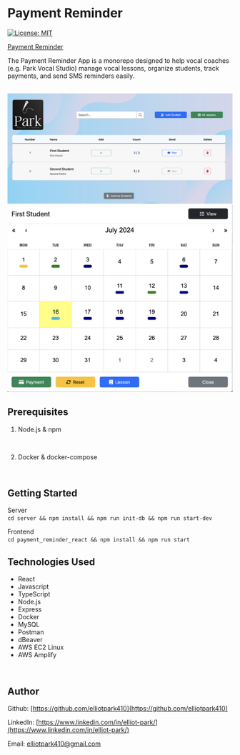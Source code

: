 # Payment Reminder
[![License: MIT](https://img.shields.io/badge/License-MIT-yellow.svg)](https://opensource.org/licenses/MIT)

[Payment Reminder](https://parkvocalstudiomanagement.com/)

The Payment Reminder App is a monorepo designed to help vocal coaches (e.g. Park Vocal Studio) manage vocal lessons, organize students, track payments, and send SMS reminders easily.

<br>

<img src="payment_reminder_react/src/images/Screenshot-Dashboard.png" title="Payment Reminder Dashboard" width = 720px>

<br>

<img src="payment_reminder_react/src/images/Screenshot-Calendar.png" title="Payment Reminder Calendar" width = 720px>

<br>

## Prerequisites

1. Node.js & npm

<br>

2. Docker & docker-compose

<br>

## Getting Started

Server
<br>
`
cd server && npm install && npm run init-db && npm run start-dev
`
<br>

Frontend
<br>
`
cd payment_reminder_react && npm install && npm run start
`
<br>

## Technologies Used

* React
* Javascript
* TypeScript
* Node.js
* Express
* Docker
* MySQL
* Postman
* dBeaver
* AWS EC2 Linux
* AWS Amplify

<br>

## Author

Github: [https://github.com/elliotpark410](https://github.com/elliotpark410)
<br>

LinkedIn: [https://www.linkedin.com/in/elliot-park/](https://www.linkedin.com/in/elliot-park/)
<br>

Email: [elliotpark410@gmail.com](mailto:elliotpark410@gmail.com)
<br>